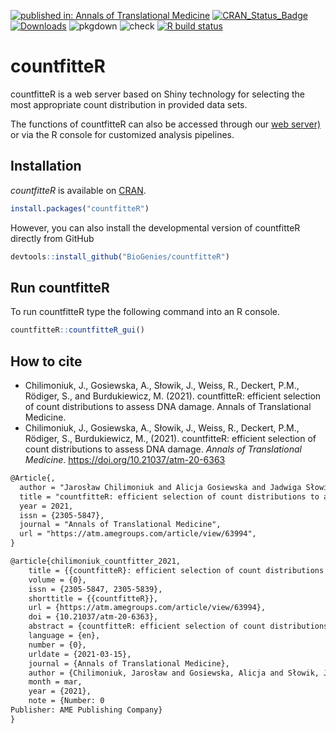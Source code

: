   <!-- badges: start -->
[![published in: Annals of Translational Medicine](https://img.shields.io/badge/published%20in-ATM-green.svg)](https://atm.amegroups.com/article/view/63994)
[![CRAN_Status_Badge](http://www.r-pkg.org/badges/version/countfitteR)](https://cran.r-project.org/package=countfitteR)
[![Downloads](http://cranlogs.r-pkg.org/badges/countfitteR)](https://cran.r-project.org/package=countfitteR)
![pkgdown](https://github.com/BioGenies/countfitteR/workflows/pkgdown/badge.svg)
![check](https://github.com/BioGenies/countfitteR/workflows/check/badge.svg)
[![R build status](https://github.com/BioGenies/countfitteR/workflows/R-CMD-check/badge.svg)](https://github.com/BioGenies/countfitteR/actions)
  <!-- badges: end -->

# countfitteR

countfitteR is a web server based on Shiny technology for selecting the most appropriate count distribution in provided data sets. 

The functions of countfitteR can also be accessed through our [web server)](http://biongram.biotech.uni.wroc.pl/countfitter/) or via the R console for customized analysis pipelines.

## Installation

*countfitteR* is available on [CRAN](https://cran.r-project.org/package=countfitteR). 

```R
install.packages("countfitteR")
```

However, you can also install the developmental version of countfitteR directly from GitHub

```R
devtools::install_github("BioGenies/countfitteR")
```

## Run countfitteR

To run countfitteR type the following command into an R console.

```R
countfitteR::countfitteR_gui()
```

## How to cite

- Chilimoniuk, J., Gosiewska, A., Słowik, J., Weiss, R., Deckert, P.M., Rödiger, S., and Burdukiewicz, M. (2021). countfitteR: efficient selection of count distributions to assess DNA damage. Annals of Translational Medicine.
- Chilimoniuk, J., Gosiewska, A., Słowik, J., Weiss, R., Deckert, P.M., Rödiger, S., Burdukiewicz, M., (2021). countfitteR: efficient selection of count distributions to assess DNA damage. *Annals of Translational Medicine*. https://doi.org/10.21037/atm-20-6363


```tex
@Article{,
  author = "Jarosław Chilimoniuk and Alicja Gosiewska and Jadwiga Słowik and Romano Weiss and P. Markus Deckert and Stefan Rödiger and Michał Burdukiewicz",
  title = "countfitteR: efficient selection of count distributions to assess DNA damage",
  year = 2021, 
  issn = {2305-5847},
  journal = "Annals of Translational Medicine",
  url = "https://atm.amegroups.com/article/view/63994",
}

@article{chilimoniuk_countfitter_2021,
	title = {{countfitteR}: efficient selection of count distributions to assess {DNA} damage},
	volume = {0},
	issn = {2305-5847, 2305-5839},
	shorttitle = {{countfitteR}},
	url = {https://atm.amegroups.com/article/view/63994},
	doi = {10.21037/atm-20-6363},
	abstract = {countfitteR: efficient selection of count distributions to assess DNA damage},
	language = {en},
	number = {0},
	urldate = {2021-03-15},
	journal = {Annals of Translational Medicine},
	author = {Chilimoniuk, Jarosław and Gosiewska, Alicja and Słowik, Jadwiga and Weiss, Romano and Deckert, P. Markus and Rödiger, Stefan and Burdukiewicz, Michał},
	month = mar,
	year = {2021},
	note = {Number: 0
Publisher: AME Publishing Company}
}
```
